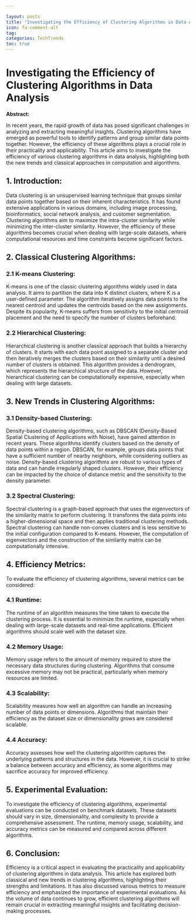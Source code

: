 ```yaml
---

layout: posts
title: "Investigating the Efficiency of Clustering Algorithms in Data Analysis"
icon: fa-comment-alt
tag:      
categories: TechTrends
toc: true
---
```




# Investigating the Efficiency of Clustering Algorithms in Data Analysis

**Abstract:**

In recent years, the rapid growth of data has posed significant challenges in analyzing and extracting meaningful insights. Clustering algorithms have emerged as powerful tools to identify patterns and group similar data points together. However, the efficiency of these algorithms plays a crucial role in their practicality and applicability. This article aims to investigate the efficiency of various clustering algorithms in data analysis, highlighting both the new trends and classical approaches in computation and algorithms.

## 1. Introduction:

Data clustering is an unsupervised learning technique that groups similar data points together based on their inherent characteristics. It has found extensive applications in various domains, including image processing, bioinformatics, social network analysis, and customer segmentation. Clustering algorithms aim to maximize the intra-cluster similarity while minimizing the inter-cluster similarity. However, the efficiency of these algorithms becomes crucial when dealing with large-scale datasets, where computational resources and time constraints become significant factors.

## 2. Classical Clustering Algorithms:

### 2.1 K-means Clustering:

K-means is one of the classic clustering algorithms widely used in data analysis. It aims to partition the data into K distinct clusters, where K is a user-defined parameter. The algorithm iteratively assigns data points to the nearest centroid and updates the centroids based on the new assignments. Despite its popularity, K-means suffers from sensitivity to the initial centroid placement and the need to specify the number of clusters beforehand.

### 2.2 Hierarchical Clustering:

Hierarchical clustering is another classical approach that builds a hierarchy of clusters. It starts with each data point assigned to a separate cluster and then iteratively merges the clusters based on their similarity until a desired number of clusters is obtained. This algorithm provides a dendrogram, which represents the hierarchical structure of the data. However, hierarchical clustering can be computationally expensive, especially when dealing with large datasets.

## 3. New Trends in Clustering Algorithms:

### 3.1 Density-based Clustering:

Density-based clustering algorithms, such as DBSCAN (Density-Based Spatial Clustering of Applications with Noise), have gained attention in recent years. These algorithms identify clusters based on the density of data points within a region. DBSCAN, for example, groups data points that have a sufficient number of nearby neighbors, while considering outliers as noise. Density-based clustering algorithms are robust to various types of data and can handle irregularly shaped clusters. However, their efficiency can be impacted by the choice of distance metric and the sensitivity to the density parameter.

### 3.2 Spectral Clustering:

Spectral clustering is a graph-based approach that uses the eigenvectors of the similarity matrix to perform clustering. It transforms the data points into a higher-dimensional space and then applies traditional clustering methods. Spectral clustering can handle non-convex clusters and is less sensitive to the initial configuration compared to K-means. However, the computation of eigenvectors and the construction of the similarity matrix can be computationally intensive.

## 4. Efficiency Metrics:

To evaluate the efficiency of clustering algorithms, several metrics can be considered:

### 4.1 Runtime:

The runtime of an algorithm measures the time taken to execute the clustering process. It is essential to minimize the runtime, especially when dealing with large-scale datasets and real-time applications. Efficient algorithms should scale well with the dataset size.

### 4.2 Memory Usage:

Memory usage refers to the amount of memory required to store the necessary data structures during clustering. Algorithms that consume excessive memory may not be practical, particularly when memory resources are limited.

### 4.3 Scalability:

Scalability measures how well an algorithm can handle an increasing number of data points or dimensions. Algorithms that maintain their efficiency as the dataset size or dimensionality grows are considered scalable.

### 4.4 Accuracy:

Accuracy assesses how well the clustering algorithm captures the underlying patterns and structures in the data. However, it is crucial to strike a balance between accuracy and efficiency, as some algorithms may sacrifice accuracy for improved efficiency.

## 5. Experimental Evaluation:

To investigate the efficiency of clustering algorithms, experimental evaluations can be conducted on benchmark datasets. These datasets should vary in size, dimensionality, and complexity to provide a comprehensive assessment. The runtime, memory usage, scalability, and accuracy metrics can be measured and compared across different algorithms.

## 6. Conclusion:

Efficiency is a critical aspect in evaluating the practicality and applicability of clustering algorithms in data analysis. This article has explored both classical and new trends in clustering algorithms, highlighting their strengths and limitations. It has also discussed various metrics to measure efficiency and emphasized the importance of experimental evaluations. As the volume of data continues to grow, efficient clustering algorithms will remain crucial in extracting meaningful insights and facilitating decision-making processes.